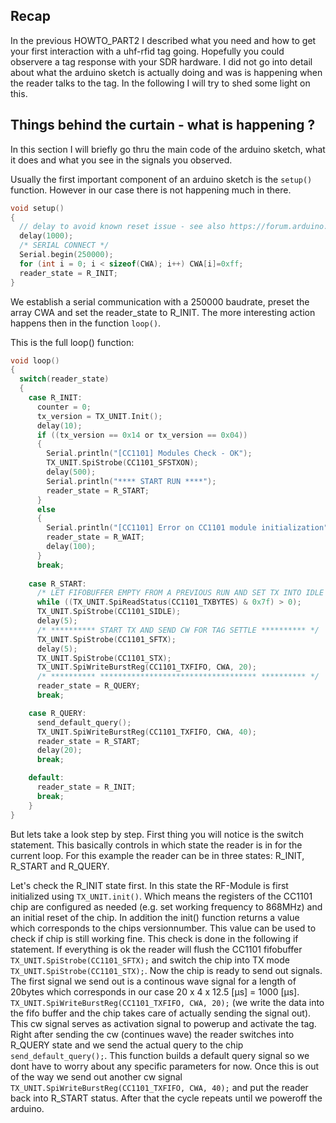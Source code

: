 ## Recap

In the previous HOWTO_PART2 I described what you need and how to get your first interaction with a uhf-rfid tag going. Hopefully you could observere a tag response with your SDR hardware.
I did not go into detail about what the arduino sketch is actually doing and was is happening when the reader talks to the tag. In the following I will try to shed some light on this.

## Things behind the curtain - what is happening ?

In this section I will briefly go thru the main code of the arduino sketch, what it does and what you see in the signals you observed.

Usually the first important component of an arduino sketch is the ```setup()``` function. However in our case there is not happening much in there.
```c
void setup()
{
  // delay to avoid known reset issue - see also https://forum.arduino.cc/index.php?topic=256771.75
  delay(1000);
  /* SERIAL CONNECT */
  Serial.begin(250000);
  for (int i = 0; i < sizeof(CWA); i++) CWA[i]=0xff;
  reader_state = R_INIT;
}
```
We establish a serial communication with a 250000 baudrate, preset the array CWA and set the reader_state to R_INIT. The more interesting action happens then in the function ```loop()```.

This is the full loop() function:

```c
void loop()
{
  switch(reader_state)
  {
    case R_INIT:
      counter = 0;
      tx_version = TX_UNIT.Init();
      delay(10);
      if ((tx_version == 0x14 or tx_version == 0x04))
      {
        Serial.println("[CC1101] Modules Check - OK");
        TX_UNIT.SpiStrobe(CC1101_SFSTXON);
        delay(500);
        Serial.println("**** START RUN ****");
        reader_state = R_START;  
      }
      else
      {
        Serial.println("[CC1101] Error on CC1101 module initialization");
        reader_state = R_WAIT;
        delay(100);
      }
      break;
      
    case R_START:
      /* LET FIFOBUFFER EMPTY FROM A PREVIOUS RUN AND SET TX INTO IDLE MODE */
      while ((TX_UNIT.SpiReadStatus(CC1101_TXBYTES) & 0x7f) > 0);
      TX_UNIT.SpiStrobe(CC1101_SIDLE);
      delay(5);
      /* ********** START TX AND SEND CW FOR TAG SETTLE ********** */
      TX_UNIT.SpiStrobe(CC1101_SFTX);
      delay(5);
      TX_UNIT.SpiStrobe(CC1101_STX);
      TX_UNIT.SpiWriteBurstReg(CC1101_TXFIFO, CWA, 20);
      /* ********** *********************************** ********** */
      reader_state = R_QUERY;
      break;

    case R_QUERY:
      send_default_query();
      TX_UNIT.SpiWriteBurstReg(CC1101_TXFIFO, CWA, 40);
      reader_state = R_START;
      delay(20);
      break;

    default:
      reader_state = R_INIT;
      break;
    }
}
```
But lets take a look step by step. First thing you will notice is the switch statement. This basically controls in which state the reader is in for the current loop. For this example the reader can be in three states: R_INIT, R_START and R_QUERY. 

Let's check the R_INIT state first. In this state the RF-Module is first initialized using 
```TX_UNIT.init()```. Which means the registers of the CC1101 chip are configured as needed (e.g. set working frequency to 868MHz) and an initial reset of the chip. In addition the init() function returns a value which corresponds to the chips versionnumber. This value can be used to check if chip is still working fine. This check is done in the following if statement. If everything is ok the reader will flush the CC1101 fifobuffer ```TX_UNIT.SpiStrobe(CC1101_SFTX);``` and switch the chip into TX mode ```TX_UNIT.SpiStrobe(CC1101_STX);```. Now the chip is ready to send out signals.
The first signal we send out is a continous wave signal for a length of 20bytes which corresponds in our case 20 x 4 x 12.5 [µs] = 1000 [µs]. ```TX_UNIT.SpiWriteBurstReg(CC1101_TXFIFO, CWA, 20);``` (we write the data into the fifo buffer and the chip takes care of actually sending the signal out). This cw signal serves as activation signal to powerup and activate the tag. Right after sending the cw (continues wave) the reader switches into R_QUERY state and we send the actual query to the chip ```send_default_query();```. This function builds a default query signal so we dont have to worry about any specific parameters for now. Once this is out of the way we send out another cw signal ```TX_UNIT.SpiWriteBurstReg(CC1101_TXFIFO, CWA, 40);``` and put the reader back into R_START status. After that the cycle repeats until we poweroff the arduino.



